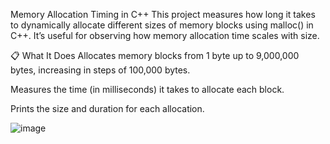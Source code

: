Memory Allocation Timing in C++
This project measures how long it takes to dynamically allocate different sizes of memory blocks using malloc() in C++. It’s useful for observing how memory allocation time scales with size.

📋 What It Does
Allocates memory blocks from 1 byte up to 9,000,000 bytes, increasing in steps of 100,000 bytes.

Measures the time (in milliseconds) it takes to allocate each block.

Prints the size and duration for each allocation.

![image](https://github.com/user-attachments/assets/c2a56d07-d522-475e-bd06-90e18d7bd0d2)
